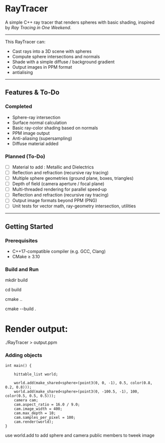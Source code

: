 # RayTracer

A simple C++ ray tracer that renders spheres with basic shading, inspired by *Ray Tracing in One Weekend*.

---

This RayTracer can:

- Cast rays into a 3D scene with spheres
- Compute sphere intersections and normals
- Shade with a simple diffuse / background gradient
- Output images in PPM format
- antialising
---

## Features & To‑Do

### Completed
- Sphere-ray intersection
- Surface normal calculation
- Basic ray-color shading based on normals
- PPM image output
- Anti-aliasing (supersampling)
- Diffuse material added
### Planned (To‑Do)
- [ ] Material to add : Metallic and Dielectrics
- [ ] Reflection and refraction (recursive ray tracing)  
- [ ] Multiple sphere geometries (ground plane, boxes, triangles)
- [ ] Depth of field (camera aperture / focal plane)
- [ ] Multi-threaded rendering for parallel speed‑up
- [ ] Reflection and refraction (recursive ray tracing)
- [ ] Output image formats beyond PPM (PNG)
- [ ] Unit tests for vector math, ray-geometry intersection, utilities

---

## Getting Started

### Prerequisites
- C++17-compatible compiler (e.g. GCC, Clang)
- CMake ≥ 3.10

### Build and Run

mkdir build

cd build

cmake ..

cmake --build .

# Render output:
./RayTracer > output.ppm

### Adding objects 
```
int main() {

    hittable_list world;

    world.add(make_shared<sphere>(point3(0, 0, -1), 0.5, color(0.8, 0.2, 0.8)));
    world.add(make_shared<sphere>(point3(0, -100.5, -1), 100, color(0.5, 0.5, 0.5)));
    camera cam;
    cam.aspect_ratio = 16.0 / 9.0;
    cam.image_width = 400;
    cam.max_depth = 10;
    cam.samples_per_pixel = 100;
    cam.render(world); 
}
```
use world.add to add sphere 
and camera public members to tweek image

